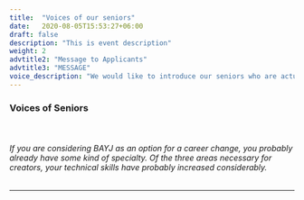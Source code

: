 ```yaml
---
title:  "Voices of our seniors"
date:   2020-08-05T15:53:27+06:00
draft: false
description: "This is event description"
weight: 2
advtitle2: "Message to Applicants"
advtitle3: "MESSAGE"
voice_description: "We would like to introduce our seniors who are actually working at BAYJ. You may find someone who can be your role model."
---
```


### **Voices of Seniors**
&nbsp;
###### If you are considering BAYJ as an option for a career change, you probably already have some kind of specialty. Of the three areas necessary for creators, your technical skills have probably increased considerably.

---
